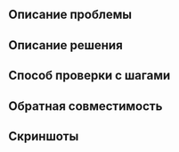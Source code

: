 <!--
Если ваш pull request еще не готов до конца, отметьте его как draft.
(см. https://github.blog/2019-02-14-introducing-draft-pull-requests/)

Чек лист для отправки нового pull request в репозиторий vk-miniapps-deploy:
1) 👷‍♀️ Создавайте небольшие PR. Один PR - одна проблема. Чем меньше изменений, тем проще нам будет его рассмотреть.
2) ✅ Проверьте, что ваши изменения прошли проверки линтерами.
3) 📝 В commit messages указывайте, какую именно пользу приносят ваши изменения.
4) ⚠️ Убедитесь, что ваши изменения не сломают обратную совместимость текущего функционала.
5) 🧑‍💻 Протестируйте ваши изменения на поддерживаемых библиотекой операционных системах (Windows/MacOS/Linux).

Если этот PR закрывает Issue, то укажите ссылку на него. Используйте доступные ключевые слова (см. https://docs.github.com/en/get-started/writing-on-github/working-with-advanced-formatting/using-keywords-in-issues-and-pull-requests).

Пример:
- close #123 
-->

## Описание проблемы

<!--
Проблема должна быть описана понятно и полностью, по возможности максимально коротко.
Для бага - дополнительно приведите описание окружения и шагов воспроизведения.
Если по данной проблеме создано issue, то добавьте ссылки.

Пример:
- related to #123
-->

## Описание решения

<!--
Напишите подробности о том, что делает PR.
-->


## Способ проверки с шагами

<!--
Опишите то, как тестировался данный pull request.
По возможности приведите алгоритм действий, расписанный по шагам.
-->

## Обратная совместимость

<!--
Если ваш pull request изменяет поведение текущей реализации, то подробно опишите результат до/после.
-->

## Скриншоты

<!--
Если ваши изменения касаются UI, то прикрепите скриншоты до/после.
-->

<!--
Спасибо за то, что помогаете нам стать лучше!
-->
